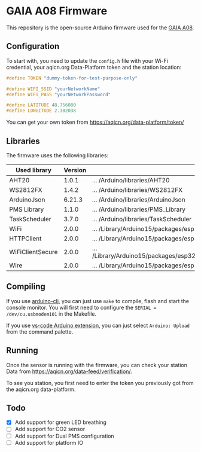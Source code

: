 
# GAIA A08 Firmware

This repository is the open-source Arduino firmware used for the [GAIA A08](https://aqicn.org/gaia/a08/).

## Configuration

To start with, you need to update the `config.h` file with your Wi-Fi credential, your aqicn.org Data-Platform token and the station location:

```C
#define TOKEN "dummy-token-for-test-purpose-only"

#define WIFI_SSID "yourNetworkName"
#define WIFI_PASS "yourNetworkPassword"

#define LATITUDE 48.756080
#define LONGITUDE 2.302038
```

You can get your own token from  https://aqicn.org/data-platform/token/


## Libraries

The firmware uses the following libraries:

|Used library      |Version |Path|
|------------------|--------|----|
|AHT20             |1.0.1   |... /Arduino/libraries/AHT20|
|WS2812FX          |1.4.2   |... /Arduino/libraries/WS2812FX|
|ArduinoJson       |6.21.3  |... /Arduino/libraries/ArduinoJson|
|PMS Library       |1.1.0   |... /Arduino/libraries/PMS_Library|
|TaskScheduler     |3.7.0   |... /Arduino/libraries/TaskScheduler|
|WiFi              |2.0.0   |... /Library/Arduino15/packages/esp32/hardware/esp32/2.0.11/libraries/WiFi|
|HTTPClient        |2.0.0   |... /Library/Arduino15/packages/esp32/hardware/esp32/2.0.11/libraries/HTTPClient|
|WiFiClientSecure  |2.0.0   |... /Library/Arduino15/packages/esp32/hardware/esp32/2.0.11/libraries/WiFiClientSecure|
|Wire              |2.0.0   |... /Library/Arduino15/packages/esp32/hardware/esp32/2.0.11/libraries/Wire|


## Compiling

If you use [arduino-cli](https://arduino.github.io/arduino-cli/), you can just use `make` to compile, flash and start the console monitor. You will first need to configure the `SERIAL = /dev/cu.usbmodem101` in the Makefile.

If you use [vs-code Arduino extension](https://marketplace.visualstudio.com/items?itemName=vsciot-vscode.vscode-arduino), 
you can just select `Arduino: Upload` from the command palette.

## Running

Once the sensor is running with the firmware, you can check your station Data from
https://aqicn.org/data-feed/verification/. 

To see you station, you first need to enter the token you previously got from the aqicn.org data-platform.

## Todo

  - [X] Add support for green LED breathing
  - [ ] Add support for CO2 sensor
  - [ ] Add support for Dual PMS configuration
  - [ ] Add support for platform IO
